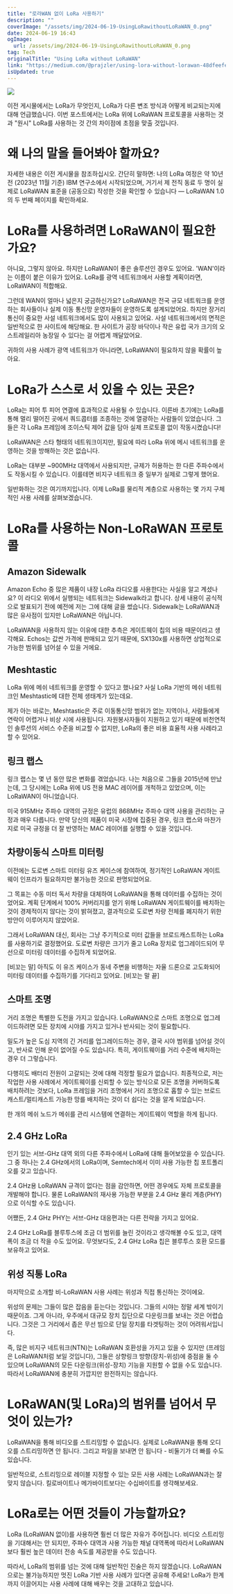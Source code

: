 ```yaml
---
title: "로라WAN 없이 LoRa 사용하기"
description: ""
coverImage: "/assets/img/2024-06-19-UsingLoRawithoutLoRaWAN_0.png"
date: 2024-06-19 16:43
ogImage: 
  url: /assets/img/2024-06-19-UsingLoRawithoutLoRaWAN_0.png
tag: Tech
originalTitle: "Using LoRa without LoRaWAN"
link: "https://medium.com/@prajzler/using-lora-without-lorawan-48dfeefed4d2"
isUpdated: true
---
```






<img src="/assets/img/2024-06-19-UsingLoRawithoutLoRaWAN_0.png" />

이전 게시물에서는 LoRa가 무엇인지, LoRa가 다른 변조 방식과 어떻게 비교되는지에 대해 언급했습니다. 이번 포스트에서는 LoRa 위에 LoRaWAN 프로토콜을 사용하는 것과 "원시" LoRa를 사용하는 것 간의 차이점에 초점을 맞출 것입니다.

# 왜 나의 말을 들어봐야 할까요?

자세한 내용은 이전 게시물을 참조하십시오. 간단히 말하면: 나의 LoRa 여정은 약 10년 전 (2023년 11월 기준) IBM 연구소에서 시작되었으며, 거기서 제 전직 동료 두 명이 실제로 LoRaWAN 표준을 (공동으로) 작성한 것을 확인할 수 있습니다 — LoRaWAN 1.0의 두 번째 페이지를 확인하세요.

<div class="content-ad"></div>

# LoRa를 사용하려면 LoRaWAN이 필요한가요?

아니요, 그렇지 않아요. 하지만 LoRaWAN이 좋은 솔루션인 경우도 있어요. 'WAN'이라는 이름이 붙은 이유가 있어요. LoRa를 광역 네트워크에서 사용할 계획이라면, LoRaWAN이 적합해요.

그런데 WAN이 얼마나 넓은지 궁금하신가요? LoRaWAN은 전국 규모 네트워크를 운영하는 회사들이나 실제 이동 통신망 운영자들이 운영하도록 설계되었어요. 하지만 장거리 통신이 중요한 사설 네트워크에서도 많이 사용되고 있어요. 사설 네트워크에서의 면적은 일반적으로 한 사이트에 해당해요. 한 사이트가 공장 바닥이나 작은 유럽 국가 크기의 오스트레일리아 농장일 수 있다는 걸 어렵게 깨달았어요.

귀하의 사용 사례가 광역 네트워크가 아니라면, LoRaWAN이 필요하지 않을 확률이 높아요.

<div class="content-ad"></div>

# LoRa가 스스로 서 있을 수 있는 곳은?

LoRa는 피어 투 피어 연결에 효과적으로 사용될 수 있습니다. 이른바 초기에는 LoRa를 통해 멀리 떨어진 곳에서 쿼드콥터를 조종하는 것에 열광하는 사람들이 있었습니다. 그들은 각 LoRa 프레임에 조이스틱 제어 값을 담아 실제 프로토콜 없이 작동시켰습니다!

LoRaWAN은 스타 형태의 네트워크이지만, 필요에 따라 LoRa 위에 메시 네트워크를 운영하는 것을 방해하는 것은 없습니다.

LoRa는 대부분 ~900MHz 대역에서 사용되지만, 규제가 허용하는 한 다른 주파수에서도 작동시킬 수 있습니다. 이를테면 비지구 네트워크 중 일부가 실제로 그렇게 했어요.

<div class="content-ad"></div>

일반화하는 것은 여기까지입니다. 이제 LoRa를 물리적 계층으로 사용하는 몇 가지 구체적인 사용 사례를 살펴보겠습니다.

# LoRa를 사용하는 Non-LoRaWAN 프로토콜

## Amazon Sidewalk

Amazon Echo 중 많은 제품이 내장 LoRa 라디오를 사용한다는 사실을 알고 계셨나요? 이 라디오 위에서 실행되는 네트워크는 Sidewalk라고 합니다. 상세 내용이 공식적으로 발표되기 전에 예전에 저는 그에 대해 글을 썼습니다. Sidewalk는 LoRaWAN과 많은 유사점이 있지만 LoRaWAN은 아닙니다.

<div class="content-ad"></div>

LoRaWAN을 사용하지 않는 이유에 대한 추측은 게이트웨이 칩의 비용 때문이라고 생각해요. Echos는 값싼 가격에 판매되고 있기 때문에, SX130x를 사용하면 상업적으로 가능한 범위를 넘어설 수 있을 거에요.

## Meshtastic

LoRa 위에 메쉬 네트워크를 운영할 수 있다고 했나요? 사실 LoRa 기반의 메쉬 네트워크인 Meshtastic에 대한 전체 생태계가 있는데요.

제가 아는 바로는, Meshtastic은 주로 이동통신망 범위가 없는 지역이나, 사람들에게 연락이 어렵거나 비상 시에 사용됩니다. 자원봉사자들이 지원하고 있기 때문에 비천연적인 솔루션의 서비스 수준을 비교할 수 없지만, LoRa의 좋은 비용 효율적 사용 사례라고 할 수 있어요.

<div class="content-ad"></div>

## 링크 랩스

링크 랩스는 몇 년 동안 많은 변화를 겪었습니다. 나는 처음으로 그들을 2015년에 만났는데, 그 당시에는 LoRa 위에 US 전용 MAC 레이어를 개척하고 있었으며, 이는 LoRaWAN이 아니었습니다.

미국 915MHz 주파수 대역의 규정은 유럽의 868MHz 주파수 대역 사용을 관리하는 규정과 매우 다릅니다. 만약 당신의 제품이 미국 시장에 집중된 경우, 링크 랩스와 마찬가지로 미국 규정을 더 잘 반영하는 MAC 레이어를 실행할 수 있을 것입니다.

## 차량이동식 스마트 미터링

<div class="content-ad"></div>

이전에는 도로변 스마트 미터링 유즈 케이스에 참여하여, 정기적인 LoRaWAN 게이트웨이 인프라가 필요하지만 불가능한 것으로 판명되었어요.

그 목표는 수동 미터 독서 차량을 대체하여 LoRaWAN을 통해 데이터를 수집하는 것이었어요. 계획 단계에서 100% 커버리지를 얻기 위해 LoRaWAN 게이트웨이를 배치하는 것이 경제적이지 않다는 것이 밝혀졌고, 결과적으로 도로변 차량 전체를 폐지하기 위한 방안이 이루어지지 않았어요.

그래서 LoRaWAN 대신, 회사는 그냥 주기적으로 미터 값들을 브로드캐스트하는 LoRa를 사용하기로 결정했어요. 도로변 차량은 크기가 줄고 LoRa 장치로 업그레이드되어 무선으로 미터링 데이터를 수집하게 되었어요.

[비꼬는 말] 아직도 이 유즈 케이스가 동네 주변을 비행하는 자율 드론으로 고도화되어 미터링 데이터를 수집하기를 기다리고 있어요. [비꼬는 말 끝]

<div class="content-ad"></div>

## 스마트 조명

거리 조명은 특별한 도전을 가지고 있습니다. LoRaWAN으로 스마트 조명으로 업그레이드하려면 모든 장치에 시야를 가지고 있거나 반사되는 것이 필요합니다.

밀도가 높은 도심 지역의 긴 거리를 업그레이드하는 경우, 결국 시야 범위를 넘어설 것이고, 반사로 인해 운이 없어질 수도 있습니다. 특히, 게이트웨이를 거리 수준에 배치하는 경우 더 그렇습니다.

다행히도 배터리 전원이 고갈되는 것에 대해 걱정할 필요가 없습니다. 최종적으로, 저는 작업한 사용 사례에서 게이트웨이를 신뢰할 수 있는 방식으로 모든 조명을 커버하도록 배치하려는 것보다, LoRa 프레임을 거리 조명에서 거리 조명으로 홉할 수 있는 브로드캐스트/멀티캐스트 가능한 망를 배치하는 것이 더 쉽다는 것을 알게 되었습니다.

<div class="content-ad"></div>

한 개의 메쉬 노드가 메쉬를 관리 시스템에 연결하는 게이트웨이 역할을 하게 됩니다.

## 2.4 GHz LoRa

인기 있는 서브-GHz 대역 외의 다른 주파수에서 LoRa에 대해 들어보았을 수 있습니다. 그 중 하나는 2.4 GHz에서의 LoRa이며, Semtech에서 이미 사용 가능한 칩 포트폴리오를 갖고 있습니다.

2.4 GHz용 LoRaWAN 규격이 없다는 점을 감안하면, 어떤 경우에도 자체 프로토콜을 개발해야 합니다. 물론 LoRaWAN의 재사용 가능한 부분을 2.4 GHz 물리 계층(PHY)으로 이식할 수도 있습니다.

<div class="content-ad"></div>

어쨌든, 2.4 GHz PHY는 서브-GHz 대응편과는 다른 전략을 가지고 있어요.

2.4 GHz LoRa를 블루투스에 조금 더 범위를 늘린 것이라고 생각해볼 수도 있고, 대역폭이 조금 더 작을 수도 있어요. 무엇보다도, 2.4 GHz LoRa 칩은 블루투스 호환 모드를 보유하고 있어요.

## 위성 직통 LoRa

마지막으로 소개할 비-LoRaWAN 사용 사례는 위성과 직접 통신하는 것이에요.

<div class="content-ad"></div>

위성의 문제는 그들이 많은 잡음을 듣는다는 것입니다. 그들의 시야는 정말 세계 밖이기 때문이죠. 그게 아니라, 우주에서 대규모 장치 집단으로 다운링크를 보내는 것은 어렵습니다. 그것은 그 거리에서 좁은 무선 빔으로 단일 장치를 타겟팅하는 것이 어려워서입니다.

즉, 많은 비지구 네트워크(NTN)는 LoRaWAN 호환성을 가지고 있을 수 있지만 (프레임은 LoRaWAN처럼 보일 것입니다), 그들은 상향링크 방향(장치-위성)에 중점을 둘 수 있으며 LoRaWAN의 모든 다운링크(위성-장치) 기능을 지원할 수 없을 수도 있습니다. 따라서 LoRaWAN에 충분히 가깝지만 완전하지는 않습니다.

# LoRaWAN(및 LoRa)의 범위를 넘어서 무엇이 있는가?

LoRaWAN을 통해 비디오를 스트리밍할 수 없습니다.
실제로 LoRaWAN을 통해 오디오를 스트리밍하면 안 됩니다.
그리고 파일을 보내면 안 됩니다 - 비둘기가 더 빠를 수도 있습니다.

<div class="content-ad"></div>

일반적으로, 스트리밍으로 레이블 지정할 수 있는 모든 사용 사례는 LoRaWAN과는 잘 맞지 않습니다. 킬로바이트나 메가바이트보다는 수십바이트를 생각해보세요.

# LoRa로는 어떤 것들이 가능할까요?

LoRa (LoRaWAN 없이)를 사용하면 훨씬 더 많은 자유가 주어집니다. 비디오 스트리밍을 기대해서는 안 되지만, 주파수 대역과 사용 가능한 채널 대역폭에 따라서 LoRaWAN보다 훨씬 높은 데이터 전송 속도를 제공받을 수도 있습니다.

따라서, LoRa의 범위를 넘는 것에 대해 일반적인 진술은 하지 않겠습니다. LoRaWAN으로는 불가능하지만 멋진 LoRa 기반 사용 사례가 있다면 공유해 주세요! LoRa가 한계까지 이끌어지는 사용 사례에 대해 배우는 것을 고대하고 있습니다.